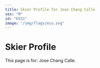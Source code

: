 ```yaml
---
title: Skier Profile for Jose Chang Calle
sex: "M"
id: "6551"
image: "/img/flags/ecu.svg" 
---
```


# Skier Profile

This page is for: Jose Chang Calle.
    